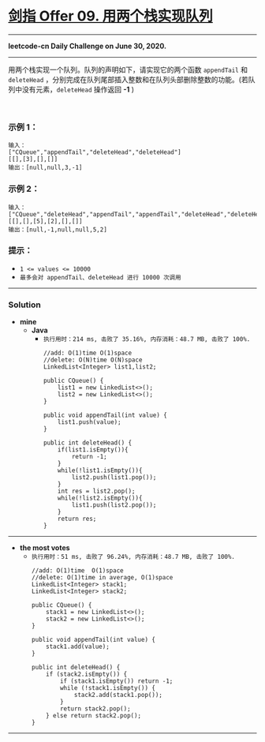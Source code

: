 # [剑指 Offer 09. 用两个栈实现队列](https://leetcode-cn.com/problems/yong-liang-ge-zhan-shi-xian-dui-lie-lcof/)

---

**leetcode-cn Daily Challenge on June 30, 2020.**

---

用两个栈实现一个队列。队列的声明如下，请实现它的两个函数 `appendTail` 和 `deleteHead` ，分别完成在队列尾部插入整数和在队列头部删除整数的功能。(若队列中没有元素，`deleteHead` 操作返回 **-1** )

 

### 示例 1：
```
输入：
["CQueue","appendTail","deleteHead","deleteHead"]
[[],[3],[],[]]
输出：[null,null,3,-1]
```

### 示例 2：
```
输入：
["CQueue","deleteHead","appendTail","appendTail","deleteHead","deleteHead"]
[[],[],[5],[2],[],[]]
输出：[null,-1,null,null,5,2]
```

### 提示：
* `1 <= values <= 10000`
* `最多会对 appendTail、deleteHead 进行 10000 次调用`


---


### Solution
* **mine**
  * **Java**
    * `执行用时：214 ms, 击败了 35.16%, 内存消耗：48.7 MB, 击败了 100%.`
      ```
      //add: O(1)time O(1)space
      //delete: O(N)time O(N)space
      LinkedList<Integer> list1,list2;

      public CQueue() {
          list1 = new LinkedList<>();
          list2 = new LinkedList<>();
      }

      public void appendTail(int value) {
          list1.push(value);
      }

      public int deleteHead() {
          if(list1.isEmpty()){
              return -1;
          }
          while(!list1.isEmpty()){
              list2.push(list1.pop());
          }
          int res = list2.pop();
          while(!list2.isEmpty()){
              list1.push(list2.pop());
          }
          return res;
      }
      ```
      
---

* **the most votes**
  * `执行用时：51 ms, 击败了 96.24%, 内存消耗：48.7 MB, 击败了 100%.`
    ```
    //add: O(1)time  O(1)space
    //delete: O(1)time in average, O(1)space
    LinkedList<Integer> stack1;
    LinkedList<Integer> stack2;

    public CQueue() {
        stack1 = new LinkedList<>();
        stack2 = new LinkedList<>();
    }

    public void appendTail(int value) {
        stack1.add(value);
    }

    public int deleteHead() {
        if (stack2.isEmpty()) {
            if (stack1.isEmpty()) return -1;
            while (!stack1.isEmpty()) {
                stack2.add(stack1.pop());
            }
            return stack2.pop();
        } else return stack2.pop();
    }
    ```

---
